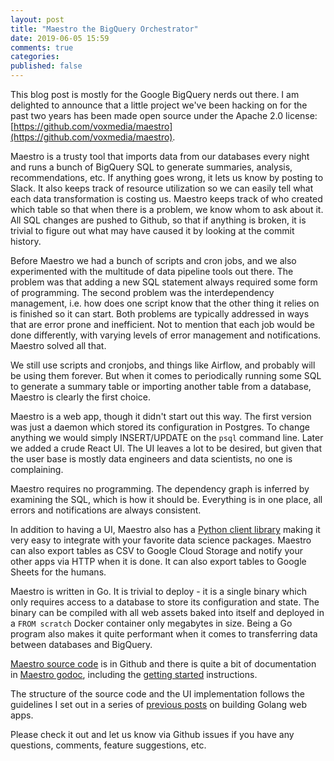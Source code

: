 ```yaml
---
layout: post
title: "Maestro the BigQuery Orchestrator"
date: 2019-06-05 15:59
comments: true
categories:
published: false
---
```


This blog post is mostly for the Google BigQuery nerds out there.  I
am delighted to announce that a little project we've been hacking on
for the past two years has been made open source under the Apache 2.0
license: [https://github.com/voxmedia/maestro](https://github.com/voxmedia/maestro).

Maestro is a trusty tool that imports data from our databases every
night and runs a bunch of BigQuery SQL to generate summaries,
analysis, recommendations, etc. If anything goes wrong, it lets us
know by posting to Slack. It also keeps track of resource utilization
so we can easily tell what each data transformation is costing
us. Maestro keeps track of who created which table so that when
there is a problem, we know whom to ask about it. All SQL changes are
pushed to Github, so that if anything is broken, it is trivial to
figure out what may have caused it by looking at the commit history.

Before Maestro we had a bunch of scripts and cron jobs, and we also
experimented with the multitude of data pipeline tools out there. The
problem was that adding a new SQL statement always required some form
of programming. The second problem was the interdependency management,
i.e. how does one script know that the other thing it relies on is
finished so it can start. Both problems are typically addressed in
ways that are error prone and inefficient. Not to mention that each
job  would be done differently, with varying levels of error
management and notifications. Maestro solved all that.

We still use scripts and cronjobs, and things like Airflow, and
probably will be using them forever. But when it comes to periodically
running some SQL to generate a summary table or importing another
table from a database, Maestro is clearly the first choice.

Maestro is a web app, though it didn't start out this way. The first
version was just a daemon which stored its configuration in
Postgres. To change anything we would simply INSERT/UPDATE on the
`psql` command line. Later we added a crude React UI. The UI leaves a
lot to be desired, but given that the user base is mostly data
engineers and data scientists, no one is complaining.

Maestro requires no programming. The dependency graph is inferred by
examining the SQL, which is how it should be. Everything is in one
place, all errors and notifications are always consistent.

In addition to having a UI, Maestro also has a
[Python client library](https://github.com/voxmedia/maestro/tree/master/pythonlib)
making it very easy to integrate with your favorite data science packages.
Maestro can also export tables as CSV to Google Cloud Storage and
notify your other apps via HTTP when it is done. It can also export
tables to Google Sheets for the humans.

Maestro is written in Go. It is trivial to deploy - it is a single
binary which only requires access to a database to store its
configuration and state. The binary can be compiled with all web
assets baked into itself and deployed in a `FROM scratch`
Docker container only megabytes in size. Being a Go program also makes
it quite performant when it comes to transferring data between
databases and BigQuery.

[Maestro source code](https://github.com/voxmedia/maestro) is in
Github and there is quite a bit of documentation in
[Maestro godoc](https://godoc.org/github.com/voxmedia/maestro), including the
[getting started](https://godoc.org/github.com/voxmedia/maestro#hdr-Getting_Started)
instructions.

The structure of the source code and the UI implementation follows the
guidelines I set out in a series of [previous posts](https://grisha.org/blog/2017/04/27/simplistic-go-web-app/)
on building Golang web apps.

Please check it out and let us know via Github issues if you have any
questions, comments, feature suggestions, etc.
